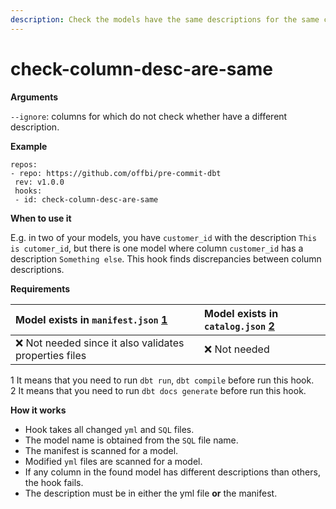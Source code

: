 ```yaml
---
description: Check the models have the same descriptions for the same column names.
---
```


# check-column-desc-are-same

**Arguments**

`--ignore`: columns for which do not check whether have a different description.

**Example**

```text
repos:
- repo: https://github.com/offbi/pre-commit-dbt
 rev: v1.0.0
 hooks:
 - id: check-column-desc-are-same
```

**When to use it**

E.g. in two of your models, you have `customer_id` with the description `This is cutomer_id`, but there is one model where column `customer_id` has a description `Something else`. This hook finds discrepancies between column descriptions.

**Requirements**

| Model exists in `manifest.json` [1](https://github.com/offbi/pre-commit-dbt/blob/main/HOOKS.md#f1) | Model exists in `catalog.json` [2](https://github.com/offbi/pre-commit-dbt/blob/main/HOOKS.md#f2) |
| :--- | :--- |
| ❌ Not needed since it also validates properties files | ❌ Not needed |

1 It means that you need to run `dbt run`, `dbt compile` before run this hook.  
2 It means that you need to run `dbt docs generate` before run this hook.

**How it works**

* Hook takes all changed `yml` and `SQL` files.
* The model name is obtained from the `SQL` file name.
* The manifest is scanned for a model.
* Modified `yml` files are scanned for a model.
* If any column in the found model has different descriptions than others, the hook fails.
* The description must be in either the yml file **or** the manifest.

